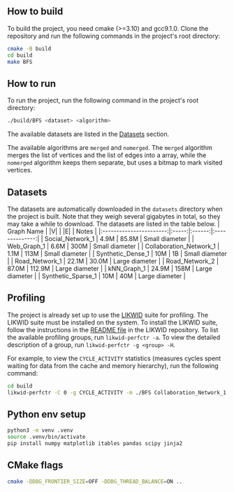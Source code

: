 ## How to build
To build the project, you need cmake (>=3.10) and gcc9.1.0. Clone the repository and run the following commands in the project's root directory:
```bash
cmake -B build
cd build
make BFS
```

## How to run
To run the project, run the following command in the project's root directory:
```bash
./build/BFS <dataset> <algorithm>
```
The available datasets are listed in the [Datasets](#datasets) section.

The available algorithms are `merged` and `nomerged`. The `merged` algorithm merges the list of vertices and the list of edges into a array, while the `nomerged` algorithm keeps them separate, but uses a bitmap to mark visited vertices.

## Datasets
The datasets are automatically downloaded in the `datasets` directory when the project is built. Note that they weigh several gigabytes in total, so they may take a while to download. The datasets are listed in the table below.
|        Graph Name       | \|V\| |  \|E\| |      Notes     |
|:-----------------------:|:-----:|:------:|:--------------:|
| Social_Network_1        | 4.9M  | 85.8M  | Small diameter |
| Web_Graph_1             | 6.6M  | 300M   | Small diameter |
| Collaboration_Network_1 | 1.1M  | 113M   | Small diameter |
| Synthetic_Dense_1       | 10M   | 1B     | Small diameter |
| Road_Network_1          | 22.1M | 30.0M  | Large diameter |
| Road_Network_2          | 87.0M | 112.9M | Large diameter |
| kNN_Graph_1             | 24.9M | 158M   | Large diameter |
| Synthetic_Sparse_1      | 10M   | 40M    | Large diameter |

## Profiling
The project is already set up to use the [LIKWID](https://github.com/RRZE-HPC/likwid) suite for profiling. The LIKWID suite must be installed on the system. To install the LIKWID suite, follow the instructions in the [README file](https://github.com/RRZE-HPC/likwid?tab=readme-ov-file#download-build-and-install) in the LIKWID repository. To list the available profiling groups, run `likwid-perfctr -a`. To view the detailed description of a group, run `likwid-perfctr -g <group> -H`.

For example, to view the `CYCLE_ACTIVITY` statistics (measures cycles spent waiting for data from the cache and memory hierarchy), run the following command:
```bash
cd build
likwid-perfctr -C 0 -g CYCLE_ACTIVITY -m ./BFS Collaboration_Network_1 merged
```


## Python env setup

```bash
python3 -m venv .venv
source .venv/bin/activate
pip install numpy matplotlib itables pandas scipy jinja2
```

## CMake flags
```bash
cmake -DDBG_FRONTIER_SIZE=OFF -DDBG_THREAD_BALANCE=ON ..
```